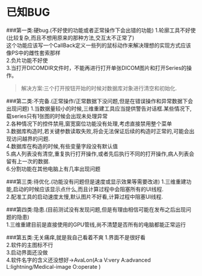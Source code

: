 已知BUG
====

###第一类:硬bug.(不好使的功能或者正常操作下会出错的功能)
1.轮廓工具不好使(比较复杂,而且不想用原来的那种方法,交互太不正常了)<br>
这个功能应该写一个CallBack定义一些列的鼠标动作来解决理想的实现方式应该像PS中的雌性套索那样<br>
2.负片功能不好使<br>
3.当打开DICOMDIR文件时，不能再进行打开单张DICOM图片和打开Series的操作。<br>
>解决方案:三个打开按钮开始的时候对数据库对象进行清空和初始化.


###第二类:不完备.(正常操作/正常数据下没问题,但是在错误操作和异常数据下会出现问题)
1.当数据量较小的时候,三维重建工具应当提供警告对话框.某些情况下,载series只有1张图的时候会出现未处理异常<br>
2.各种情况下的控件禁用,窗宽窗位功能没有处理,考虑直接禁用整个菜单<br>
3.数据库构造时,若关键参数读取失败,将会无法保证后续的构造时正常的,可能会出现访问越界的问题.<br>
4.数据库在构造的时候,有些变量字段没有默认值<br>
5.病人列表没有清空,重复执行打开操作,或者先后执行不同的打开操作,病人列表会留有上一次的数据.<br>
6.分割功能在其他电脑上有几率出现问题<br>


###第三类:待优化.(功能没有问题但是速度或显示效果等需要改进)
1.三维重建功能,启动的时候应该显示点什么,而且计算过程中会阻塞所有的UI线程.<br>
2.配准工具的启动速度太慢,默认图片不好看,计算过程中阻塞UI线程.<br>


###第四类:隐患.(目前测试没有发现问题,但是有理由相信可能在发布之后出现问题的隐患)<br>
1.三维重建目前是直接使用的GPU管线,尚不清楚是否所有的电脑都能正常运行<br>


###第五类:无关痛痒,就是我自己看着不爽
1.界面不是很好看<br>
2.软件的主图标不行<br>
3.启动界面还没做<br>
4.软件名字的含义还没想好->AvaLon(A:a V:very A:advanced L:lightning/Medical-image O:operate )<br>
